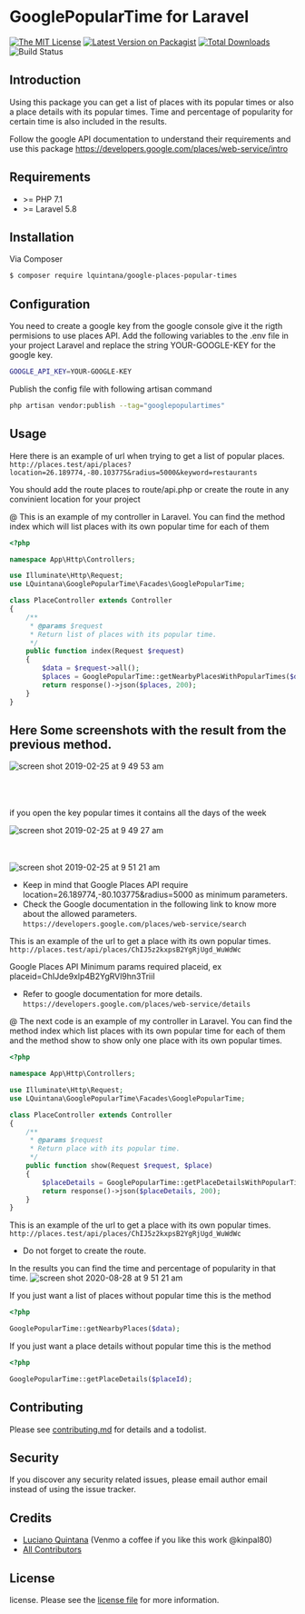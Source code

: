 # GooglePopularTime for Laravel

[![The MIT License](https://img.shields.io/badge/license-MIT-orange.svg?style=flat-square)](http://opensource.org/licenses/MIT)
[![Latest Version on Packagist][ico-version]][link-packagist]
[![Total Downloads][ico-downloads]][link-downloads]
![Build Status][ico-github]

## Introduction
Using this package you can get a list of places with its popular times or also a place details with its popular times. Time and percentage of popularity for certain time is also included in the results.

Follow the google API documentation to understand their requirements and use this package https://developers.google.com/places/web-service/intro


## Requirements

- &gt;= PHP 7.1
- &gt;= Laravel 5.8

## Installation

Via Composer

``` bash
$ composer require lquintana/google-places-popular-times
```

## Configuration
You need to create a google key from the google console give it the rigth permisions to use places API. Add the following variables to the .env file in your project Laravel and replace the string YOUR-GOOGLE-KEY for the google key.

``` bash
GOOGLE_API_KEY=YOUR-GOOGLE-KEY
```

Publish the config file with following artisan command
``` bash
php artisan vendor:publish --tag="googlepopulartimes"
```

## Usage
Here there is an example of url when trying to get a list of popular places.
`http://places.test/api/places?location=26.189774,-80.103775&radius=5000&keyword=restaurants`

You should add the route places to route/api.php or create the route in any convinient location for your project


 @ This is an example of my controller in Laravel. You can find the method index which will list places with its own popular time for each of them 

``` php
<?php

namespace App\Http\Controllers;

use Illuminate\Http\Request;
use LQuintana\GooglePopularTime\Facades\GooglePopularTime;

class PlaceController extends Controller
{
    /**
     * @params $request
     * Return list of places with its popular time.
     */
    public function index(Request $request)
    {
        $data = $request->all();
        $places = GooglePopularTime::getNearbyPlacesWithPopularTimes($data);
        return response()->json($places, 200);
    }
}

```

## Here Some screenshots with the result from the previous method.
![screen shot 2019-02-25 at 9 49 53 am](https://user-images.githubusercontent.com/11234646/53346291-b9a7ed80-38e4-11e9-9a51-d5d48bf0b22b.png)

<br /><br /><br />
if you open the key popular times it contains all the days of the week

![screen shot 2019-02-25 at 9 49 27 am](https://user-images.githubusercontent.com/11234646/53346504-21f6cf00-38e5-11e9-8446-e4eb648b2731.png)

<br /><br />
![screen shot 2019-02-25 at 9 51 21 am](https://user-images.githubusercontent.com/11234646/53346638-6d10e200-38e5-11e9-93b2-d612cf83905d.png)


* Keep in mind that Google Places API require location=26.189774,-80.103775&radius=5000 as minimum parameters.
* Check the Google documentation in the following link to know more about the allowed parameters.
`https://developers.google.com/places/web-service/search`

This is an example of the url to get a place with its own popular times.
`http://places.test/api/places/ChIJ5z2kxpsB2YgRjUgd_WuWdWc`

Google Places API Minimum params required placeid, ex placeid=ChIJde9xlp4B2YgRVl9hn3TriiI
* Refer to google documentation for more details. `https://developers.google.com/places/web-service/details`

@ The next code is an example of my controller in Laravel. You can find the method index which list places with its own popular time for each of them and the method show to show only one place with its own popular times.

``` php
<?php

namespace App\Http\Controllers;

use Illuminate\Http\Request;
use LQuintana\GooglePopularTime\Facades\GooglePopularTime;

class PlaceController extends Controller
{
    /**
     * @params $request
     * Return place with its popular time.
     */
    public function show(Request $request, $place)
    {
        $placeDetails = GooglePopularTime::getPlaceDetailsWithPopularTimes($place);
        return response()->json($placeDetails, 200);
    }
}

```

This is an example of the url to get a place with its own popular times.
`http://places.test/api/places/ChIJ5z2kxpsB2YgRjUgd_WuWdWc`

* Do not forget to create the route.

In the results you can find the time and percentage of popularity in that time.
![screen shot 2020-08-28 at 9 51 21 am](https://user-images.githubusercontent.com/11234646/91604318-0e8e4f00-e934-11ea-9877-c7cc5735b1b3.png)

If you just want a list of places without popular time this is the method 
``` php
<?php

GooglePopularTime::getNearbyPlaces($data);

```

If you just want a place details without popular time this is the method 
``` php
<?php

GooglePopularTime::getPlaceDetails($placeId);

```

## Contributing

Please see [contributing.md](contributing.md) for details and a todolist.

## Security

If you discover any security related issues, please email author email instead of using the issue tracker.

## Credits

- [Luciano Quintana][link-author] (Venmo a coffee if you like this work @kinpal80)
- [All Contributors][link-contributors]

## License

license. Please see the [license file](license.md) for more information.

[ico-version]: https://img.shields.io/packagist/v/lquintana/google-places-popular-times.svg?style=flat-square
[ico-downloads]: https://img.shields.io/packagist/dt/lquintana/google-places-popular-times.svg?style=flat-square
[ico-github]: https://img.shields.io/github/workflow/status/1quintana/google-popular-time/Laravel
[ico-styleci]: https://styleci.io/repos/12345678/shield

[link-packagist]: https://packagist.org/packages/lquintana/google-places-popular-times
[link-downloads]: https://packagist.org/packages/lquintana/google-places-popular-times
[link-styleci]: https://styleci.io/repos/12345678
[link-author]: https://github.com/1quintana
[link-contributors]: ../../contributors
